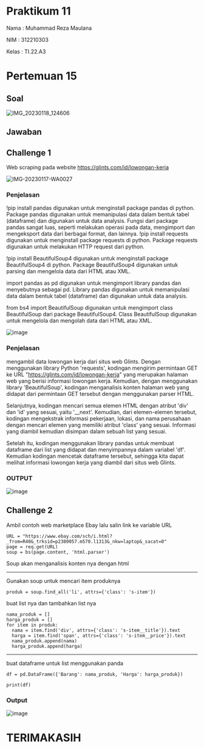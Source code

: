 # Praktikum 11

Nama : Muhammad Reza Maulana

NIM : 312210303

Kelas : TI.22.A3


# Pertemuan 15


## Soal

![IMG_20230118_124606](https://user-images.githubusercontent.com/115516607/213094195-e2128d8a-475b-4490-b8c8-79baafa9e83c.jpg)

## Jawaban

## Challenge 1

Web scraping pada website https://glints.com/id/lowongan-kerja

![IMG-20230117-WA0027](https://user-images.githubusercontent.com/115516607/212916294-63e43d14-62c2-4bae-ae35-f8103c88a9a7.jpg)

### Penjelasan
!pip install pandas digunakan untuk menginstall package pandas di python. Package pandas digunakan untuk memanipulasi data dalam bentuk tabel (dataframe) dan digunakan
untuk data analysis. Fungsi dari package pandas sangat luas, seperti melakukan operasi pada data, mengimport dan mengeksport data dari berbagai format, dan lainnya.
!pip install requests digunakan untuk menginstall package requests di python. Package requests digunakan untuk melakukan HTTP request dari python.

!pip install BeautifulSoup4 digunakan untuk menginstall package BeautifulSoup4 di python. Package BeautifulSoup4 digunakan untuk parsing dan mengelola data dari HTML atau XML.

import pandas as pd digunakan untuk mengimport library pandas dan menyebutnya sebagai pd. Library pandas digunakan untuk memanipulasi data dalam bentuk tabel (dataframe) dan digunakan untuk data analysis.

from bs4 import BeautifulSoup digunakan untuk mengimport class BeautifulSoup dari package BeautifulSoup4. Class BeautifulSoup digunakan untuk mengelola dan mengolah data dari HTML atau XML.



![image](https://user-images.githubusercontent.com/93815689/212857324-be077dbf-4f0f-49e5-80de-3f49be11d47b.png)

### Penjelasan
mengambil data lowongan kerja dari situs web Glints. Dengan menggunakan library Python 'requests', kodingan mengirim permintaan GET ke URL "https://glints.com/id/lowongan-kerja" yang merupakan halaman web yang berisi informasi lowongan kerja. Kemudian, dengan menggunakan library 'BeautifulSoup', kodingan menganalisis konten halaman web yang didapat dari permintaan GET tersebut dengan menggunakan parser HTML.

Selanjutnya, kodingan mencari semua elemen HTML dengan atribut 'div' dan 'id' yang sesuai, yaitu '__next'. Kemudian, dari elemen-elemen tersebut, kodingan mengekstrak informasi pekerjaan, lokasi, dan nama perusahaan dengan mencari elemen yang memiliki atribut 'class' yang sesuai. Informasi yang diambil kemudian disimpan dalam sebuah list yang sesuai.

Setelah itu, kodingan menggunakan library pandas untuk membuat dataframe dari list yang didapat dan menyimpannya dalam variabel 'df'. Kemudian kodingan mencetak dataframe tersebut, sehingga kita dapat melihat informasi lowongan kerja yang diambil dari situs web Glints.

### OUTPUT 

![image](https://user-images.githubusercontent.com/93815689/212865172-ae5aa214-a1f6-4380-b510-ced94bbbfe97.png)

## Challenge 2

Ambil contoh web marketplace Ebay lalu salin link ke variable URL 

```
URL = "https://www.ebay.com/sch/i.html?_from=R40&_trksid=p2380057.m570.l1313&_nkw=laptop&_sacat=0"
page = req.get(URL)
soup = bs(page.content, 'html.parser')
```

Soup akan menganalisis konten nya dengan html 

---

Gunakan soup untuk mencari item produknya 

    produk = soup.find_all('li', attrs={'class': 's-item'})

buat list nya dan tambahkan list nya 

```
nama_produk = []
harga_produk = []
for item in produk:
  nama = item.find('div', attrs={'class': 's-item__title'}).text
  harga = item.find('span', attrs={'class': 's-item__price'}).text
  nama_produk.append(nama)
  harga_produk.append(harga)
```
---

buat dataframe untuk list menggunakan panda

```
df = pd.DataFrame({'Barang': nama_produk, 'Harga': harga_produk})

print(df)
```

### Output

![image](https://user-images.githubusercontent.com/115516607/213097768-3e759736-6ffd-4e17-aba0-4c6c2393ccc0.png)

# TERIMAKASIH










